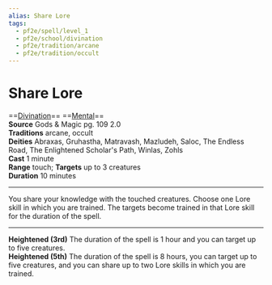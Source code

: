 ```yaml
---
alias: Share Lore
tags:
  - pf2e/spell/level_1
  - pf2e/school/divination
  - pf2e/tradition/arcane
  - pf2e/tradition/occult
---
```


# Share Lore

==[Divination](../../../Traits/Divination.md)== ==[Mental](../../../Traits/Mental.md)==  
__Source__ Gods & Magic pg. 109 2.0  
**Traditions** arcane, occult  
**Deities** Abraxas, Gruhastha, Matravash, Mazludeh, Saloc, The Endless Road, The Enlightened Scholar's Path, Winlas, Zohls  
**Cast** 1 minute  
**Range** touch; **Targets** up to 3 creatures  
**Duration** 10 minutes

---

You share your knowledge with the touched creatures. Choose one Lore skill in which you are trained. The targets become trained in that Lore skill for the duration of the spell.

<hr>

**Heightened (3rd)** The duration of the spell is 1 hour and you can target up to five creatures.  
**Heightened (5th)** The duration of the spell is 8 hours, you can target up to five creatures, and you can share up to two Lore skills in which you are trained.
